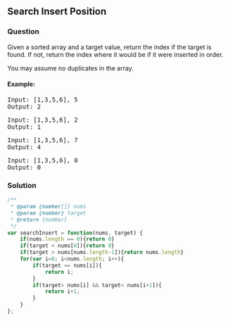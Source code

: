 ## Search Insert Position

### Question

Given a sorted array and a target value, return the index if the target is found. If not, return the index where it would be if it were inserted in order.

You may assume no duplicates in the array.

#### Example:
<pre>
Input: [1,3,5,6], 5
Output: 2
</pre>

<pre>
Input: [1,3,5,6], 2
Output: 1
</pre>

<pre>
Input: [1,3,5,6], 7
Output: 4
</pre>

<pre>
Input: [1,3,5,6], 0
Output: 0
</pre>

### Solution
```javascript
/**
 * @param {number[]} nums
 * @param {number} target
 * @return {number}
 */
var searchInsert = function(nums, target) {
    if(nums.length == 0){return 0}
    if(target < nums[0]){return 0}
    if(target > nums[nums.length-1]){return nums.length}
    for(var i=0; i<nums.length; i++){
        if(target == nums[i]){
            return i;
        }
        if(target> nums[i] && target< nums[i+1]){
            return i+1;
        }
    }
};
```
